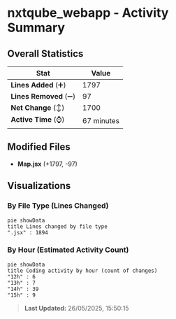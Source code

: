 # nxtqube_webapp - Activity Summary 

## Overall Statistics

| Stat                   | Value                                                             |
| ---------------------- | ----------------------------------------------------------------- |
| **Lines Added** (➕)   | 1797                                          |
| **Lines Removed** (➖) | 97                                        |
| **Net Change** (↕)    | 1700                |
| **Active Time** (⌚)   | 67 minutes |


## Modified Files
- **Map.jsx** (+1797, -97)

## Visualizations

### By File Type (Lines Changed)

```mermaid
pie showData
title Lines changed by file type
".jsx" : 1894
```

### By Hour (Estimated Activity Count)

```mermaid
pie showData
title Coding activity by hour (count of changes)
"12h" : 6
"13h" : 7
"14h" : 39
"15h" : 9
```


> **Last Updated:** 26/05/2025, 15:50:15